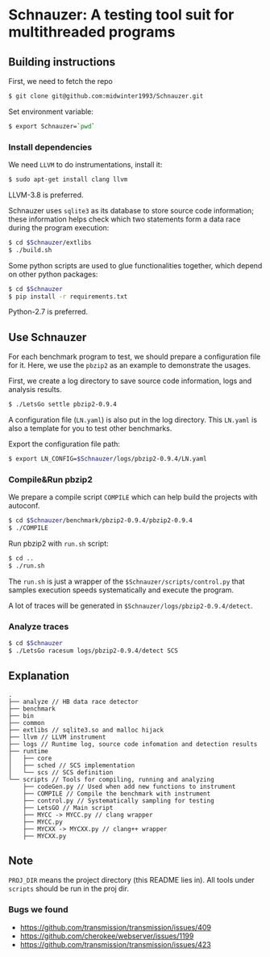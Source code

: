 Schnauzer: A testing tool suit for multithreaded programs
=========================================================

Building instructions
------------------

First, we need to fetch the repo
```bash
$ git clone git@github.com:midwinter1993/Schnauzer.git
```

Set environment variable:
```bash
$ export Schnauzer=`pwd`
```

### Install dependencies

We need `LLVM` to do instrumentations, install it:
```bash
$ sudo apt-get install clang llvm
```
LLVM-3.8 is preferred.

Schnauzer uses `sqlite3` as its database to store source code information;
these information helps check which two statements form a data race during the program execution:
```bash
$ cd $Schnauzer/extlibs
$ ./build.sh
```

Some python scripts are used to glue functionalities together, which depend on other python packages:
```bash
$ cd $Schnauzer
$ pip install -r requirements.txt
```
Python-2.7 is preferred.

Use Schnauzer
-------------

For each benchmark program to test, we should prepare a configuration file for it.
Here, we use the `pbzip2` as an example to demonstrate the usages.

First, we create a log directory to save source code information, logs and analysis results.
```bash
$ ./LetsGo settle pbzip2-0.9.4
```
A configuration file (`LN.yaml`) is also put in the log directory.
This `LN.yaml` is also a template for you to test other benchmarks.

Export the configuration file path:
```bash
$ export LN_CONFIG=$Schnauzer/logs/pbzip2-0.9.4/LN.yaml
```

### Compile&Run pbzip2

We prepare a compile script `COMPILE` which can help build the projects with autoconf.
```bash
$ cd $Schnauzer/benchmark/pbzip2-0.9.4/pbzip2-0.9.4
$ ./COMPILE
```

Run pbzip2 with `run.sh` script:
```bash
$ cd ..
$ ./run.sh
```

The `run.sh` is just a wrapper of the `$Schnauzer/scripts/control.py` that samples
execution speeds systematically and execute the program.

A lot of traces will be generated in `$Schnauzer/logs/pbzip2-0.9.4/detect`.

### Analyze traces

```bash
$ cd $Schnauzer
$ ./LetsGo racesum logs/pbzip2-0.9.4/detect SCS
```

Explanation
-----------
```
.
├── analyze // HB data race detector
├── benchmark
├── bin
├── common
├── extlibs // sqlite3.so and malloc hijack
├── llvm // LLVM instrument
├── logs // Runtime log, source code infomation and detection results
├── runtime
│   ├── core
│   ├── sched // SCS implementation
│   └── scs // SCS definition
└── scripts // Tools for compiling, running and analyzing
    ├── codeGen.py // Used when add new functions to instrument
    ├── COMPILE // Compile the benchmark with instrument
    ├── control.py // Systematically sampling for testing
    ├── LetsGO // Main script
    ├── MYCC -> MYCC.py // clang wrapper
    ├── MYCC.py
    ├── MYCXX -> MYCXX.py // clang++ wrapper
    ├── MYCXX.py
```

Note
----
`PROJ_DIR` means the project directory (this README lies in).
All tools under `scripts` should be run in the proj dir.

### Bugs we found
* https://github.com/transmission/transmission/issues/409
* https://github.com/cherokee/webserver/issues/1199
* https://github.com/transmission/transmission/issues/423
